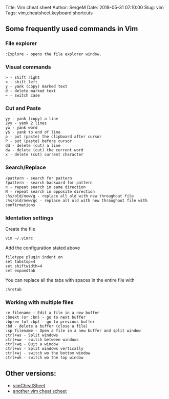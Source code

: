 Title: Vim cheat sheet
Author: SergeM
Date: 2018-05-31 07:10:00
Slug: vim
Tags: vim,cheatsheet,keyboard shortcuts


## Some frequently used commands in Vim

### File explorer 
    :Explore - opens the file explorer window. 

### Visual commands

    > - shift right
    < - shift left
    y - yank (copy) marked text
    d - delete marked text
    ~ - switch case

### Cut and Paste

    yy - yank (copy) a line
    2yy - yank 2 lines
    yw - yank word
    y$ - yank to end of line
    p - put (paste) the clipboard after cursor
    P - put (paste) before cursor
    dd - delete (cut) a line
    dw - delete (cut) the current word
    x - delete (cut) current character


### Search/Replace

    /pattern - search for pattern
    ?pattern - search backward for pattern
    n - repeat search in same direction
    N - repeat search in opposite direction
    :%s/old/new/g - replace all old with new throughout file
    :%s/old/new/gc - replace all old with new throughout file with confirmations


### Identation settings
Create the file
```
vim ~/.vimrc
```
Add the configuration stated above
```
filetype plugin indent on
set tabstop=4
set shiftwidth=4
set expandtab
```

You can replace all the tabs with spaces in the entire file with
```
:%retab
```

### Working with multiple files

    :e filename - Edit a file in a new buffer
    :bnext (or :bn) - go to next buffer
    :bprev (of :bp) - go to previous buffer
    :bd - delete a buffer (close a file)
    :sp filename - Open a file in a new buffer and split window
    ctrl+ws - Split windows
    ctrl+ww - switch between windows
    ctrl+wq - Quit a window
    ctrl+wv - Split windows vertically
    ctrl+wj - switch wo the bottom window
    ctrl+wk - switch wo the top window
    



## Other versions:
* [vimCheatSheet](https://www.fprintf.net/vimCheatSheet.html)
* [another vim cheat scheet](https://vim.rtorr.com/)
